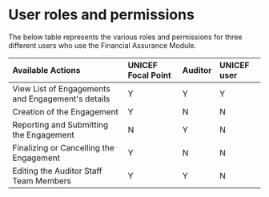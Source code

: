 # User roles and permissions

The below table represents the various roles and permissions for three different users who use the Financial Assurance Module.

| Available Actions | UNICEF Focal Point | Auditor | UNICEF user |
| :--- | :--- | :--- | :--- |
| View List of Engagements and Engagement's details | Y | Y | Y |
| Creation of  the Engagement | Y | N | N |
| Reporting and Submitting the Engagement | N | Y | N |
| Finalizing or Cancelling the Engagement | Y | N | N |
| Editing the Auditor Staff Team Members  | Y | Y | N |



